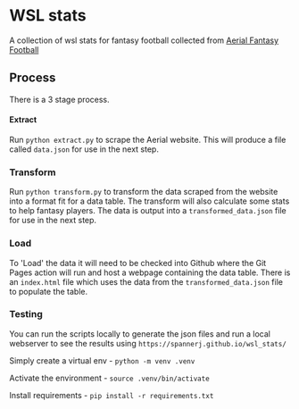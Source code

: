 # WSL stats
A collection of wsl stats for fantasy football collected from [Aerial Fantasy Football](https://www.aerialfantasy.co/)

## Process
There is a 3 stage process.

#### Extract
Run ```python extract.py``` to scrape the Aerial website. This will produce a file called ```data.json``` for use in the next step.

### Transform
Run ```python transform.py``` to transform the data scraped from the website into a format fit for a data table. The transform will also calculate some stats to help fantasy players. The data is output into a ```transformed_data.json``` file for use in the next step.

### Load
To 'Load' the data it will need to be checked into Github where the Git Pages action will run and host a webpage containing the data table. There is an ```index.html``` file which uses the data from the ```transformed_data.json``` file to populate the table.

### Testing
You can run the scripts locally to generate the json files and run a local webserver to see the results using ```https://spannerj.github.io/wsl_stats/```

Simply create a virtual env - ```python -m venv .venv```

Activate the environment - ```source .venv/bin/activate```

Install requirements - ```pip install -r requirements.txt```
